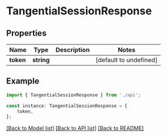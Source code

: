 # TangentialSessionResponse


## Properties

Name | Type | Description | Notes
------------ | ------------- | ------------- | -------------
**token** | **string** |  | [default to undefined]

## Example

```typescript
import { TangentialSessionResponse } from './api';

const instance: TangentialSessionResponse = {
    token,
};
```

[[Back to Model list]](../README.md#documentation-for-models) [[Back to API list]](../README.md#documentation-for-api-endpoints) [[Back to README]](../README.md)
